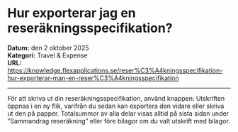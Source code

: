 # Hur exporterar jag en reseräkningsspecifikation?

**Datum:** den 2 oktober 2025  
**Kategori:** Travel & Expense  
**URL:** https://knowledge.flexapplications.se/reser%C3%A4kningsspecifikation-hur-exporterar-man-en-reser%C3%A4kningsspecifikation

---

För att skriva ut din reseräkningsspecifikation, använd knappen:
Utskriften öppnas i en ny flik, varifrån du sedan kan exportera den vidare eller skriva ut den på papper.
Totalsummor av alla delar visas alltid på sista sidan under ”Sammandrag reseräkning” eller före bilagor om du valt utskrift med bilagor.
